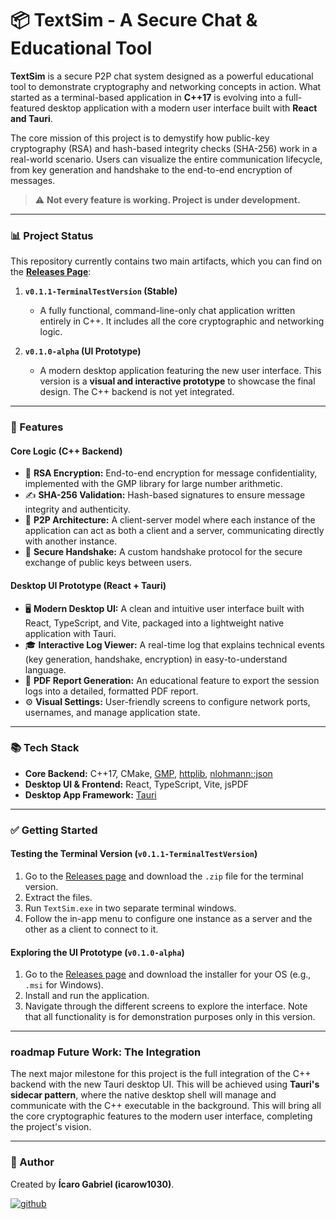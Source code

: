 # 📦 TextSim - A Secure Chat & Educational Tool

**TextSim** is a secure P2P chat system designed as a powerful educational tool to demonstrate cryptography and networking concepts in action. What started as a terminal-based application in **C++17** is evolving into a full-featured desktop application with a modern user interface built with **React and Tauri**.

The core mission of this project is to demystify how public-key cryptography (RSA) and hash-based integrity checks (SHA-256) work in a real-world scenario. Users can visualize the entire communication lifecycle, from key generation and handshake to the end-to-end encryption of messages.

> ⚠️ **Not every feature is working. Project is under development.**

---

### 📊 Project Status

This repository currently contains two main artifacts, which you can find on the **[Releases Page](https://github.com/icarow1030/TextSim/releases)**:

1.  **`v0.1.1-TerminalTestVersion` (Stable)**
    * A fully functional, command-line-only chat application written entirely in C++. It includes all the core cryptographic and networking logic.

2.  **`v0.1.0-alpha` (UI Prototype)**
    * A modern desktop application featuring the new user interface. This version is a **visual and interactive prototype** to showcase the final design. The C++ backend is not yet integrated.

---

### 🚀 Features

#### Core Logic (C++ Backend)
- 🔐 **RSA Encryption:** End-to-end encryption for message confidentiality, implemented with the GMP library for large number arithmetic.
- ✍️ **SHA-256 Validation:** Hash-based signatures to ensure message integrity and authenticity.
- 🧩 **P2P Architecture:** A client-server model where each instance of the application can act as both a client and a server, communicating directly with another instance.
- 🤝 **Secure Handshake:** A custom handshake protocol for the secure exchange of public keys between users.

#### Desktop UI Prototype (React + Tauri)
- 🖥️ **Modern Desktop UI:** A clean and intuitive user interface built with React, TypeScript, and Vite, packaged into a lightweight native application with Tauri.
- 🎓 **Interactive Log Viewer:** A real-time log that explains technical events (key generation, handshake, encryption) in easy-to-understand language.
- 📄 **PDF Report Generation:** An educational feature to export the session logs into a detailed, formatted PDF report.
- ⚙️ **Visual Settings:** User-friendly screens to configure network ports, usernames, and manage application state.

---

### 📚 Tech Stack

* **Core Backend:** C++17, CMake, [GMP](https://gmplib.org/), [httplib](https://github.com/yhirose/cpp-httplib), [nlohmann::json](https://github.com/nlohmann/json)
* **Desktop UI & Frontend:** React, TypeScript, Vite, jsPDF
* **Desktop App Framework:** [Tauri](https://tauri.app/)

---

### ✅ Getting Started

#### Testing the Terminal Version (`v0.1.1-TerminalTestVersion`)
1.  Go to the [Releases page](https://github.com/icarow1030/TextSim/releases) and download the `.zip` file for the terminal version.
2.  Extract the files.
3.  Run `TextSim.exe` in two separate terminal windows.
4.  Follow the in-app menu to configure one instance as a server and the other as a client to connect to it.

#### Exploring the UI Prototype (`v0.1.0-alpha`)
1.  Go to the [Releases page](https://github.com/icarow1030/TextSim/releases) and download the installer for your OS (e.g., `.msi` for Windows).
2.  Install and run the application.
3.  Navigate through the different screens to explore the interface. Note that all functionality is for demonstration purposes only in this version.

---

###  roadmap Future Work: The Integration

The next major milestone for this project is the full integration of the C++ backend with the new Tauri desktop UI. This will be achieved using **Tauri's sidecar pattern**, where the native desktop shell will manage and communicate with the C++ executable in the background. This will bring all the core cryptographic features to the modern user interface, completing the project's vision.

---

### 👤 Author

Created by **Ícaro Gabriel (icarow1030)**.

[![github](https://img.shields.io/badge/GitHub-181717?style=for-the-badge&logo=github&logoColor=white)](https://github.com/icarow1030)
